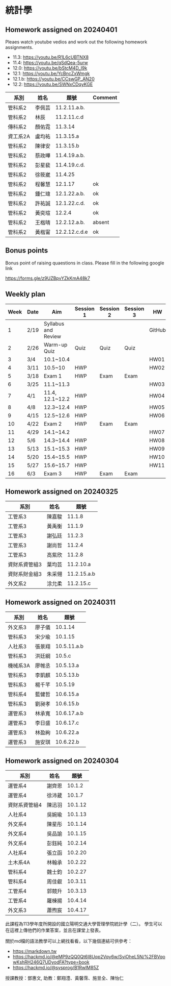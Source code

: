 # 統計學


## Homework assigned on 20240401


Pleaes watch youtube vedios and work out the following homework assignments. 

- 11.3: https://youtu.be/R1L6cUBTNX8
- 11.4: https://youtu.be/qSdQea-5urw
- 12.0: https://youtu.be/bStcM4D_I9k
- 12.1: https://youtu.be/YcBncZxWmgk
- 12.1.b: https://youtu.be/CCswGP_AN20
- 12.2: https://youtu.be/SWNxCDqyKGE


| 系別   | 姓名 | 題號      | Comment|
|--------|------|-------------| ---|
| 管科系2 | 李佩芸 | 11.2.11.a.b. |
| 管科系2 | 林辰   | 11.2.11.c.d  |
| 傳科系2 | 顏佑霓 | 11.3.14      |
| 資工系2A | 盧均祐 | 11.3.15.a    |
| 管科系2 | 陳律安 | 11.3.15.b    |
| 管科系2 | 蔡政曄 | 11.4.19.a.b. |
| 管科系2 | 彭星裴 | 11.4.19.c.d. |
| 管科系2 | 徐筱崴 | 11.4.25      |
| 管科系2 | 程馨慧 | 12.1.17      | ok|
| 管科系2 | 鍾仁瑋 | 12.1.22.a.b. | ok |
| 管科系2 | 許祐誠 | 12.1.22.c.d. | ok| 
| 管科系2 | 黃奕瑄 | 12.2.4       | ok|
| 管科系2 | 王楷晴 | 12.2.12.a.b. | absent| 
| 管科系2 | 黃楷甯 | 12.2.12.c.d.e | ok |




## Bonus points

Bonus point of raising quaestions in class. Please fill in the following google link

https://forms.gle/z9UZBpvYZkKmA48k7

## Weekly plan


| Week | Date  | Aim           | Session 1 | Session 2 | Session 3 | HW   | Participation |
|------|-------|---------------|-----------|-----------|-----------|------|---------------|
| 1    | 2/19  | Syllabus and Review |         |           |           | GitHub |               |
| 2    | 2/26  | Warm-up Quiz  | Quiz      | Quiz      | Quiz      |      | quiz          |
| 3    | 3/4   | 10.1~10.4     |           |           |           | HW01 | IC01          |
| 4    | 3/11  | 10.5~10       | HWP       |           |           | HW02 | IC02          |
| 5    | 3/18  | Exam 1        | HWP       | Exam      | Exam      |      |               |
| 6    | 3/25  | 11.1~11.3     |           |           |           | HW03 |         |
| 7    | 4/1   | 11.4, 12.1~12.2     | HWP       |           |           | HW04 |           |
| 8    | 4/8   | 12.3~12.4     | HWP       |           |           | HW05 |          |
| 9    | 4/15  | 12.5~12.6     | HWP       |           |           | HW06 |           |
| 10   | 4/22  | Exam 2        | HWP       | Exam      | Exam      |      |               |
| 11   | 4/29  | 14.1~14.2     |           |           |           | HW07 |          |
| 12   | 5/6   | 14.3~14.4     | HWP       |           |           | HW08 |           |
| 13   | 5/13  | 15.1~15.3     | HWP       |           |           | HW09 |           |
| 14   | 5/20  | 15.4~15.5     | HWP       |           |           | HW10 |           |
| 15   | 5/27  | 15.6~15.7     | HWP       |           |           | HW11 |          |
| 16   | 6/3   | Exam 3        | HWP       | Exam      | Exam      |      |               |



## Homework assigned on 20240325

| 系別           | 姓名 | 題號           |
|----------------|------|-------------|
| 工管系3        | 陳嘉駿 | 11.1.8       |
| 工管系3        | 黃禹衡 | 11.1.9       |
| 工管系3        | 謝弘廷 | 11.2.3       |
| 工管系3        | 謝尚哲 | 11.2.4       |
| 工管系3        | 高紫欣 | 11.2.8       |
| 資財系資管組3  | 葉均芸 | 11.2.10.a    |
| 資財系財金組3  | 朱采翎 | 11.2.15.a.b  |
| 外文系2        | 涂允柔 | 11.2.15.c    |


## Homework assigned on 20240311

| 系別   | 姓名 | 題號        |
|--------|------|-------------|
| 外文系3 | 廖子儀 | 10.1.14      |
| 管科系3 | 宋少瑜 | 10.1.15      |
| 人社系3 | 張景翔 | 10.5.11.a.b  |
| 管科系3 | 洪廷綱 | 10.5.c       |
| 機械系3A | 廖帷丞 | 10.5.13.a    |
| 管科系3 | 李凱麒 | 10.5.13.b    |
| 管科系3 | 楊千芊 | 10.5.19      |
| 管科系4 | 藍健哲 | 10.6.15.a    |
| 管科系3 | 劉昶孝 | 10.6.15.b    |
| 運管系3 | 林承寬 | 10.6.17.a.b  |
| 運管系3 | 李日盛 | 10.6.17.c    |
| 運管系3 | 林盈絢 | 10.6.22.a    |
| 運管系3 | 施安琪 | 10.6.22.b    |


## Homework assigned on 20240304

| 系別         | 姓名 |  題號   |
|--------------|------|---------|
| 運管系4      | 謝齊恩 | 10.1.2  |
| 運管系4      | 徐沛葳 | 10.1.7  |
| 資財系資管組4 | 陳迅羽 | 10.1.12 |
| 人社系4      | 吳婉瑜 | 10.1.13 |
| 外文系4      | 陳星彤 | 10.1.14 |
| 外文系4      | 吳品諭 | 10.1.15 |
| 外文系4      | 彭鈺純 | 10.2.14 |
| 人社系4      | 張立函 | 10.2.20 |
| 土木系4A     | 林翰承 | 10.2.22 |
| 管科系4      | 魏士鈞 | 10.2.27 |
| 管科系4      | 周佳叡 | 10.3.11 |
| 工管系4      | 郭競升 | 10.3.13 |
| 工管系4      | 羅棟揚 | 10.4.14 |
| 外文系3      | 蕭煦宸 | 10.4.17 |






此課程為113學年度所開設的國立陽明交通大學管理學院統計學（二）。
學生可以在這裡上傳他們的作業答案，並且在課堂上發表。



關於md檔的語法教學可以上網找看看，以下幾個連結可供參考：

- https://markdown.tw
- https://hackmd.io/@eMP9zQQ0Qt6I8Uqp2Vqy6w/SyiOheL5N/%2FBVqowKshRH246Q7UDyodFA?type=book
- https://hackmd.io/@sysprog/B1RwlM85Z







授課教授：鄧惠文, 助教：鄭翔澧、黃馨霈、施昱全、陳怡仁

